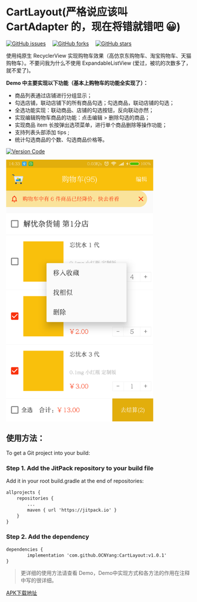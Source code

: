 # CartLayout(严格说应该叫 CartAdapter 的，现在将错就错吧 :grinning:)

[![GitHub issues](https://img.shields.io/github/issues/OCNYang/CartLayout.svg)](https://github.com/OCNYang/CartLayout/issues)&ensp;&ensp;
[![GitHub forks](https://img.shields.io/github/forks/OCNYang/CartLayout.svg)](https://github.com/OCNYang/CartLayout/network)&ensp;&ensp;
[![GitHub stars](https://img.shields.io/github/stars/OCNYang/CartLayout.svg)](https://github.com/OCNYang/CartLayout/stargazers)  

使用纯原生 RecyclerView 实现购物车效果（高仿京东购物车、淘宝购物车、天猫购物车）。不要问我为什么不使用 ExpandableListView (爱过，被坑的次数多了，就不爱了)。 

**Demo 中主要实现以下功能（基本上购物车的功能全实现了）：**  
* 商品列表通过店铺进行分组显示；
* 勾选店铺，联动店铺下的所有商品勾选；勾选商品，联动店铺的勾选；
* 全选功能实现：联动商品、店铺的勾选按钮，反向联动亦然；
* 实现编辑购物车商品的功能：点击编辑 > 删除勾选的商品；
* 实现商品 item 长按弹出选项菜单，进行单个商品删除等操作功能；
* 支持列表头部添加 tips ;
* 统计勾选商品的个数、勾选商品价格等。

[![Version Code](https://img.shields.io/badge/Version%20Code-1.0.1-brightgreen.svg)](https://github.com/OCNYang/CartLayout/releases)  

<img src="./README_Res/CartAdapter.png" width = "400" alt="CartAdapter效果图" align=center />


## 使用方法：
To get a Git project into your build:

### Step 1. Add the JitPack repository to your build file

Add it in your root build.gradle at the end of repositories:

	allprojects {
		repositories {
			...
			maven { url 'https://jitpack.io' }
		}
	}


### Step 2. Add the dependency

	dependencies {
	        implementation 'com.github.OCNYang:CartLayout:v1.0.1'
	}

> 更详细的使用方法请查看 Demo，Demo中实现方式和各方法的作用在注释中写的很详细。

[APK下载地址](./README_Res/release/app-release.apk)
